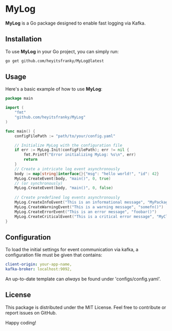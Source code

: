 # MyLog

**MyLog** is a Go package designed to enable fast logging via Kafka.

## Installation

To use **MyLog** in your Go project, you can simply run:

```bash
go get github.com/heyitsfranky/MyLog@latest
```

## Usage

Here's a basic example of how to use **MyLog**:
```go
package main

import (
	"fmt"
	"github.com/heyitsfranky/MyLog"
)

func main() {
	configFilePath := "path/to/your/config.yaml"

	// Initialize MyLog with the configuration file
	if err := MyLog.Init(configFilePath); err != nil {
		fmt.Printf("Error initializing MyLog: %s\n", err)
		return
	}
    // Create a intricate log event asynchronously
	body := map[string]interface{}{"msg": "hello world!", "id": 42}
	MyLog.CreateEvent(body, "main()", 0, true)
	// (or synchronously)
	MyLog.CreateEvent(body, "main()", 0, false)
    
    // Create predefined log events asynchronously
	MyLog.CreateInfoEvent("This is an informational message", "MyPackage::main()")
	MyLog.CreateWarningEvent("This is a warning message", "somefn()")
	MyLog.CreateErrorEvent("This is an error message", "foobar()")
	MyLog.CreateCriticalEvent("This is a critical error message", "MyClass.hello()")
}
```

## Configuration

To load the initial settings for event communication via kafka, a configuration file must be given that contains:

```yaml
client-origin: your-app-name,
kafka-broker: localhost:9092,
```

An up-to-date template can *always* be found under 'configs/config.yaml'.

## License

This package is distributed under the MIT License.
Feel free to contribute or report issues on GitHub.

Happy coding!